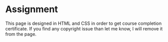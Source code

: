 # Assignment
This page is designed in HTML and CSS in order to get course completion certificate. If you find any copyright issue than let me know, I will remove it from the page.
